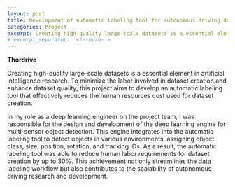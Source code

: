```yaml
---
layout: post
title: Development of automatic labeling tool for autonomous driving dataset generation
categories: Project
excerpt: Creating high-quality large-scale datasets is a essential element in artificial intelligence research. To minimize the labor involved in dataset creation and enhance dataset quality, this project aimed to develop an automatic labeling tool that effectively reduces the human resources cost used for dataset creation.
# excerpt_separator:  <!--more-->
---
```


**Thordrive**


Creating high-quality large-scale datasets is a essential element in artificial intelligence research. To minimize the labor involved in dataset creation and enhance dataset quality, this project aims to develop an automatic labeling tool that effectively reduces the human resources cost used for dataset creation.


In my role as a deep learning engineer on the project team, I was responsible for the design and development of the deep learning engine for multi-sensor object detection. This engine integrates into the automatic labeling tool to detect objects in various environments, assigning object class, size, position, rotation, and tracking IDs. As a result, the automatic labeling tool was able to reduce human labor requirements for dataset creation by up to 30%. This achievement not only streamlines the data labeling workflow but also contributes to the scalability of autonomous driving research and development.